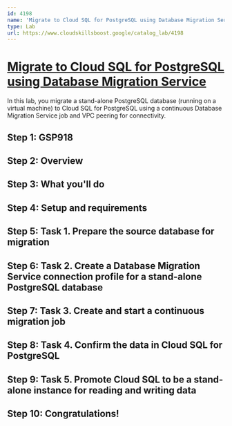 ```yaml
---
id: 4198
name: 'Migrate to Cloud SQL for PostgreSQL using Database Migration Service'
type: Lab
url: https://www.cloudskillsboost.google/catalog_lab/4198
---
```


# [Migrate to Cloud SQL for PostgreSQL using Database Migration Service](https://www.cloudskillsboost.google/catalog_lab/4198)

In this lab, you migrate a stand-alone PostgreSQL database (running on a virtual machine) to Cloud SQL for PostgreSQL using a continuous Database Migration Service job and VPC peering for connectivity.

## Step 1: GSP918

## Step 2: Overview

## Step 3: What you'll do

## Step 4: Setup and requirements

## Step 5: Task 1. Prepare the source database for migration

## Step 6: Task 2. Create a Database Migration Service connection profile for a stand-alone PostgreSQL database

## Step 7: Task 3. Create and start a continuous migration job

## Step 8: Task 4. Confirm the data in Cloud SQL for PostgreSQL

## Step 9: Task 5. Promote Cloud SQL to be a stand-alone instance for reading and writing data

## Step 10: Congratulations!
